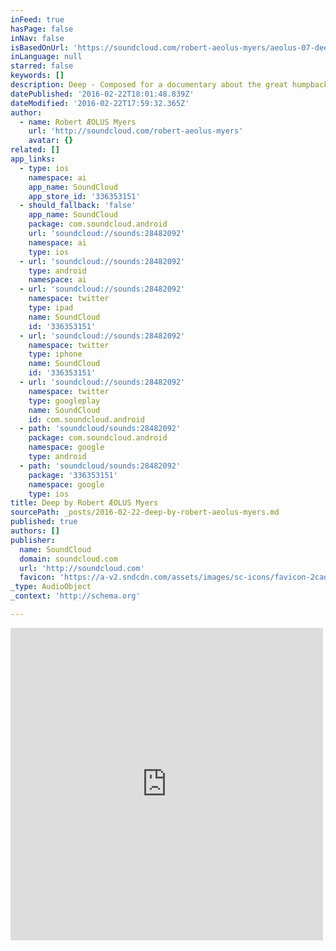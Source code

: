 ```yaml
---
inFeed: true
hasPage: false
inNav: false
isBasedOnUrl: 'https://soundcloud.com/robert-aeolus-myers/aeolus-07-deep'
inLanguage: null
starred: false
keywords: []
description: Deep - Composed for a documentary about the great humpback whales which spend their summers in the Hawaiian island chain.
datePublished: '2016-02-22T18:01:48.839Z'
dateModified: '2016-02-22T17:59:32.365Z'
author:
  - name: Robert ÆOLUS Myers
    url: 'http://soundcloud.com/robert-aeolus-myers'
    avatar: {}
related: []
app_links:
  - type: ios
    namespace: ai
    app_name: SoundCloud
    app_store_id: '336353151'
  - should_fallback: 'false'
    app_name: SoundCloud
    package: com.soundcloud.android
    url: 'soundcloud://sounds:28482092'
    namespace: ai
    type: ios
  - url: 'soundcloud://sounds:28482092'
    type: android
    namespace: ai
  - url: 'soundcloud://sounds:28482092'
    namespace: twitter
    type: ipad
    name: SoundCloud
    id: '336353151'
  - url: 'soundcloud://sounds:28482092'
    namespace: twitter
    type: iphone
    name: SoundCloud
    id: '336353151'
  - url: 'soundcloud://sounds:28482092'
    namespace: twitter
    type: googleplay
    name: SoundCloud
    id: com.soundcloud.android
  - path: 'soundcloud/sounds:28482092'
    package: com.soundcloud.android
    namespace: google
    type: android
  - path: 'soundcloud/sounds:28482092'
    package: '336353151'
    namespace: google
    type: ios
title: Deep by Robert ÆOLUS Myers
sourcePath: _posts/2016-02-22-deep-by-robert-aeolus-myers.md
published: true
authors: []
publisher:
  name: SoundCloud
  domain: soundcloud.com
  url: 'http://soundcloud.com'
  favicon: 'https://a-v2.sndcdn.com/assets/images/sc-icons/favicon-2cadd14b.ico'
_type: AudioObject
_context: 'http://schema.org'

---
```

<iframe src="https://cdn.embedly.com/widgets/media.html?src=https%3A%2F%2Fw.soundcloud.com%2Fplayer%2F%3Fvisual%3Dtrue%26url%3Dhttp%253A%252F%252Fapi.soundcloud.com%252Ftracks%252F28482092%26show_artwork%3Dtrue&amp;url=https%3A%2F%2Fsoundcloud.com%2Frobert-aeolus-myers%2Faeolus-07-deep&amp;image=http%3A%2F%2Fi1.sndcdn.com%2Fartworks-000129582868-zqpy37-t500x500.jpg&amp;key=b7d04c9b404c499eba89ee7072e1c4f7&amp;type=text%2Fhtml&amp;schema=soundcloud" width="500" height="500" scrolling="no" frameborder="0" allowfullscreen="allowfullscreen" style=""></iframe>